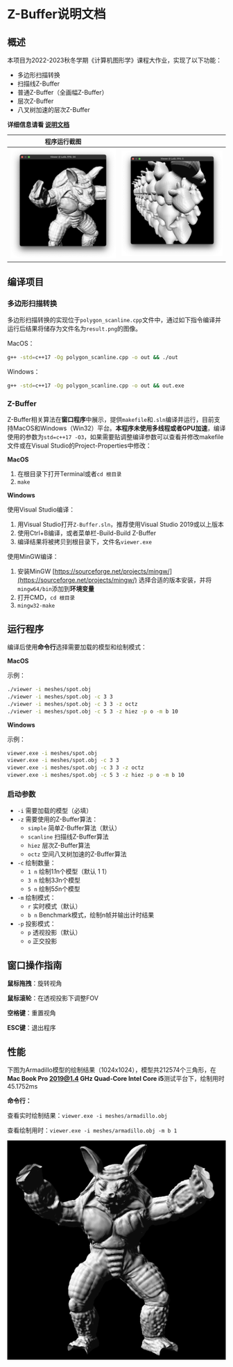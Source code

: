 # Z-Buffer说明文档

## 概述

本项目为2022-2023秋冬学期《计算机图形学》课程大作业，实现了以下功能：

- 多边形扫描转换
- 扫描线Z-Buffer
- 普通Z-Buffer（全画幅Z-Buffer）
- 层次Z-Buffer
- 八叉树加速的层次Z-Buffer

**详细信息请看 [说明文档](./Document.md)**

| 程序运行截图 ||
|---|---|
| ![Untitled](./images/armadillo1.png)|![Untitled](./images/spot.png) |

## 编译项目

### 多边形扫描转换

多边形扫描转换的实现位于`polygon_scanline.cpp`文件中，通过如下指令编译并运行后结果将储存为文件名为`result.png`的图像。

MacOS：

```bash
g++ -std=c++17 -Og polygon_scanline.cpp -o out && ./out
```

Windows：

```bash
g++ -std=c++17 -Og polygon_scanline.cpp -o out && out.exe
```

### Z-Buffer

Z-Buffer相关算法在**窗口程序**中展示，提供`makefile`和`.sln`编译并运行，目前支持MacOS和Windows（Win32）平台。**本程序未使用多线程或者GPU加速**，编译使用的参数为`std=c++17 -O3`，如果需要贴调整编译参数可以查看并修改makefile文件或在Visual Studio的Project-Properties中修改：

**MacOS**

1. 在根目录下打开Terminal或者`cd 根目录`
2. `make`

**Windows**

使用Visual Studio编译：

1. 用Visual Studio打开`Z-Buffer.sln`，推荐使用Visual Studio 2019或以上版本
2. 使用Ctrl+B编译，或者菜单栏-Build-Build Z-Buffer
3. 编译结果将被拷贝到根目录下，文件名`viewer.exe`

使用MinGW编译：

1. 安装MinGW [https://sourceforge.net/projects/mingw/](https://sourceforge.net/projects/mingw/) 选择合适的版本安装，并将`mingw64/bin`添加到**环境变量**
2. 打开CMD，`cd 根目录`
3. `mingw32-make`

## 运行程序

编译后使用**命令行**选择需要加载的模型和绘制模式：

**MacOS**

示例：

```bash
./viewer -i meshes/spot.obj
./viewer -i meshes/spot.obj -c 3 3
./viewer -i meshes/spot.obj -c 3 3 -z octz
./viewer -i meshes/spot.obj -c 5 3 -z hiez -p o -m b 10
```

**Windows**

示例：

```bash
viewer.exe -i meshes/spot.obj
viewer.exe -i meshes/spot.obj -c 3 3
viewer.exe -i meshes/spot.obj -c 3 3 -z octz
viewer.exe -i meshes/spot.obj -c 5 3 -z hiez -p o -m b 10
```

### 启动参数

- `-i` 需要加载的模型（必填）
- `-z` 需要使用的Z-Buffer算法：
    - `simple` 简单Z-Buffer算法（默认）
    - `scanline` 扫描线Z-Buffer算法
    - `hiez` 层次Z-Buffer算法
    - `octz` 空间八叉树加速的Z-Buffer算法
- `-c` 绘制数量：
    - `1 n` 绘制1*1*n个模型（默认 1 1）
    - `3 n` 绘制3*3*n个模型
    - `5 n` 绘制5*5*n个模型
- `-m` 绘制模式：
    - `r` 实时模式（默认）
    - `b n` Benchmark模式，绘制n帧并输出计时结果
- `-p` 投影模式：
    - `p` 透视投影（默认）
    - `o` 正交投影

## 窗口操作指南

**鼠标拖拽**：旋转视角

**鼠标滚轮**：在透视投影下调整FOV

**空格键**：重置视角

**ESC键**：退出程序

## 性能

下图为Armadillo模型的绘制结果（1024x1024），模型共212574个三角形，在**Mac Book Pro 2019@1.4 GHz Quad-Core Intel Core i5**测试平台下，绘制用时45.1752ms

**命令行：**

查看实时绘制结果：`viewer.exe -i meshes/armadillo.obj`

查看绘制用时：`viewer.exe -i meshes/armadillo.obj -m b 1`

![Untitled](./images/armadillo2.png)
